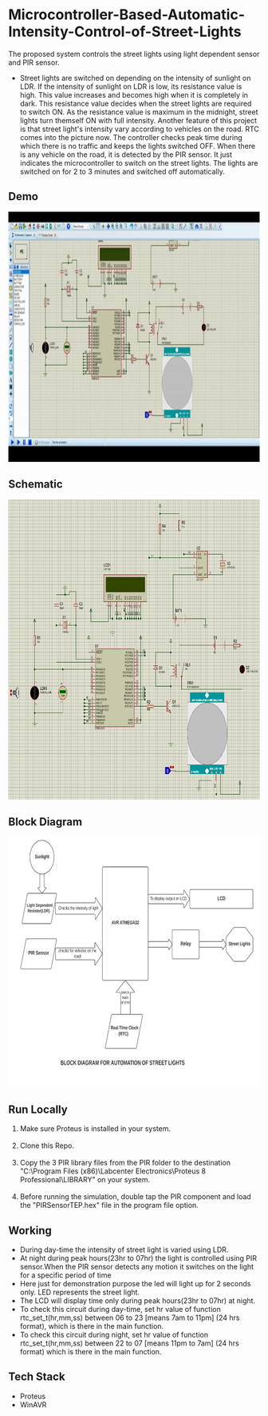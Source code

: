 # Microcontroller-Based-Automatic-Intensity-Control-of-Street-Lights

The proposed system controls the street lights using light dependent sensor and PIR sensor.

- Street lights are switched on depending on the intensity of sunlight on LDR. If the intensity of sunlight on LDR is low, its resistance value is high. This value increases and becomes high when it is completely in dark. 
This resistance value decides when the street lights are required to switch ON. As the resistance value is maximum in the midnight, street lights turn themself ON with full intensity.
Another feature of this project is that street light's intensity vary according to vehicles on the road. RTC comes into the picture now. The controller checks peak time during which there is no traffic and keeps the lights switched OFF. 
When there is any vehicle on the road, it is detected by the PIR sensor. It just indicates the microcontroller to switch on the street lights. The lights are switched on for 2 to 3 minutes and switched off automatically. 

## Demo

<img src="images/night_time_demo.gif" width="800" height="500">

## Schematic

<img src="images/schematic.png" width="900" height="600">

## Block Diagram

<img src="images/block_diagram.jpg" width="900" height="500">

## Run Locally

1. Make sure Proteus is installed in your system.<br><br>
2. Clone this Repo.<br><br>
3. Copy the 3 PIR library files from the PIR folder to the destination "C:\Program Files (x86)\Labcenter Electronics\Proteus 8 Professional\LIBRARY" on your system.<br><br>
4. Before running the simulation, double tap the PIR component and load the "PIRSensorTEP.hex" file in the program file option.  

## Working

- During day-time the intensity of street light is varied using LDR. 
- At night during peak hours(23hr to 07hr) the light is controlled using PIR sensor.When the PIR sensor detects any motion it switches on the light for a specific period of time
- Here just for demonstration purpose the led will light up for 2 seconds only. LED represents the street light.
- The LCD will display time only during peak hours(23hr to 07hr) at night.
- To check this circuit during day-time, set hr value of function rtc_set_t(hr,mm,ss) between 06 to 23 [means 7am to 11pm] (24 hrs format), which is there in the main function.
- To check this circuit during night, set hr value of function rtc_set_t(hr,mm,ss) between 22 to 07 [means 11pm to 7am] (24 hrs format)  which is there in the main function.

## Tech Stack

- Proteus
- WinAVR 



